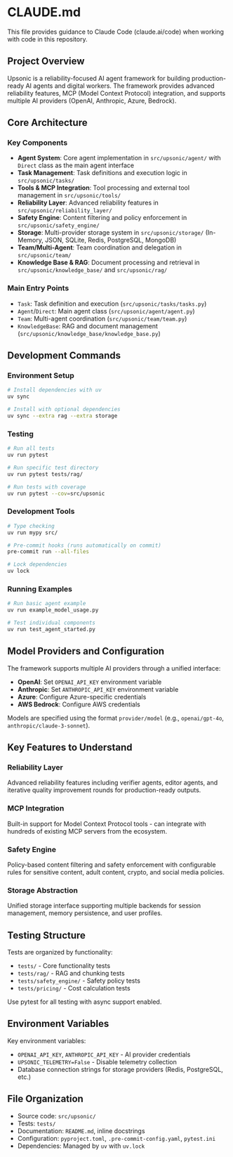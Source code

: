 # CLAUDE.md

This file provides guidance to Claude Code (claude.ai/code) when working with code in this repository.

## Project Overview

Upsonic is a reliability-focused AI agent framework for building production-ready AI agents and digital workers. The framework provides advanced reliability features, MCP (Model Context Protocol) integration, and supports multiple AI providers (OpenAI, Anthropic, Azure, Bedrock).

## Core Architecture

### Key Components

- **Agent System**: Core agent implementation in `src/upsonic/agent/` with `Direct` class as the main agent interface
- **Task Management**: Task definitions and execution logic in `src/upsonic/tasks/`
- **Tools & MCP Integration**: Tool processing and external tool management in `src/upsonic/tools/`
- **Reliability Layer**: Advanced reliability features in `src/upsonic/reliability_layer/`
- **Safety Engine**: Content filtering and policy enforcement in `src/upsonic/safety_engine/`
- **Storage**: Multi-provider storage system in `src/upsonic/storage/` (In-Memory, JSON, SQLite, Redis, PostgreSQL, MongoDB)
- **Team/Multi-Agent**: Team coordination and delegation in `src/upsonic/team/`
- **Knowledge Base & RAG**: Document processing and retrieval in `src/upsonic/knowledge_base/` and `src/upsonic/rag/`

### Main Entry Points

- `Task`: Task definition and execution (`src/upsonic/tasks/tasks.py`)
- `Agent`/`Direct`: Main agent class (`src/upsonic/agent/agent.py`)
- `Team`: Multi-agent coordination (`src/upsonic/team/team.py`)
- `KnowledgeBase`: RAG and document management (`src/upsonic/knowledge_base/knowledge_base.py`)

## Development Commands

### Environment Setup
```bash
# Install dependencies with uv
uv sync

# Install with optional dependencies
uv sync --extra rag --extra storage
```

### Testing
```bash
# Run all tests
uv run pytest

# Run specific test directory
uv run pytest tests/rag/

# Run tests with coverage
uv run pytest --cov=src/upsonic
```

### Development Tools
```bash
# Type checking
uv run mypy src/

# Pre-commit hooks (runs automatically on commit)
pre-commit run --all-files

# Lock dependencies
uv lock
```

### Running Examples
```bash
# Run basic agent example
uv run example_model_usage.py

# Test individual components
uv run test_agent_started.py
```

## Model Providers and Configuration

The framework supports multiple AI providers through a unified interface:

- **OpenAI**: Set `OPENAI_API_KEY` environment variable
- **Anthropic**: Set `ANTHROPIC_API_KEY` environment variable  
- **Azure**: Configure Azure-specific credentials
- **AWS Bedrock**: Configure AWS credentials

Models are specified using the format `provider/model` (e.g., `openai/gpt-4o`, `anthropic/claude-3-sonnet`).

## Key Features to Understand

### Reliability Layer
Advanced reliability features including verifier agents, editor agents, and iterative quality improvement rounds for production-ready outputs.

### MCP Integration
Built-in support for Model Context Protocol tools - can integrate with hundreds of existing MCP servers from the ecosystem.

### Safety Engine
Policy-based content filtering and safety enforcement with configurable rules for sensitive content, adult content, crypto, and social media policies.

### Storage Abstraction
Unified storage interface supporting multiple backends for session management, memory persistence, and user profiles.

## Testing Structure

Tests are organized by functionality:
- `tests/` - Core functionality tests
- `tests/rag/` - RAG and chunking tests  
- `tests/safety_engine/` - Safety policy tests
- `tests/pricing/` - Cost calculation tests

Use pytest for all testing with async support enabled.

## Environment Variables

Key environment variables:
- `OPENAI_API_KEY`, `ANTHROPIC_API_KEY` - AI provider credentials
- `UPSONIC_TELEMETRY=False` - Disable telemetry collection
- Database connection strings for storage providers (Redis, PostgreSQL, etc.)

## File Organization

- Source code: `src/upsonic/`
- Tests: `tests/`
- Documentation: `README.md`, inline docstrings
- Configuration: `pyproject.toml`, `.pre-commit-config.yaml`, `pytest.ini`
- Dependencies: Managed by `uv` with `uv.lock`
